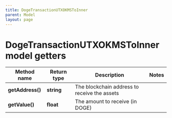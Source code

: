 ```yaml
---
title: DogeTransactionUTXOKMSToInner
parent: Model
layout: page
---
```


# DogeTransactionUTXOKMSToInner model getters

Method name | Return type | Description | Notes
------------ | ------------- | ------------- | -------------
**getAddress()** | **string** | The blockchain address to receive the assets |
**getValue()** | **float** | The amount to receive (in DOGE) |


